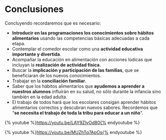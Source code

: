 # Conclusiones

Concluyendo recordaremos que es necesario:

*   **Introducir en las programaciones los conocimientos sobre hábitos alimentarios** usando las competencias básicas adecuadas a cada etapa.
*   Contemplar el comedor escolar como una **actividad educativa importante y divertida**.
*   Acompañar la educación en alimentación con acciones lúdicas que incluyan la **realización de actividad física**.
*   Buscar la **implicación y participación de las familias**, que se beneficiaran de los nuevos conocimientos.
*   Trabajar en la **conciliación familiar**.
*   Saber que los hábitos alimentarios que **ayudemos a aprender a nuestros alumnos** influirán en su salud, no sólo durante la infancia sino también en la edad adulta.
*   El trabajo de todos hará que los escolares consigan aprender hábitos alimentarios correctos y descubran nuevos sabores. Recordemos que “**se necesita el trabajo de toda la tribu para educar a un niño**”.

{% youtube %}https://youtu.be/LAY9ZlvOd80{% endyoutube %}

{% youtube %}https://youtu.be/MUZhTq7ApOs{% endyoutube %}
